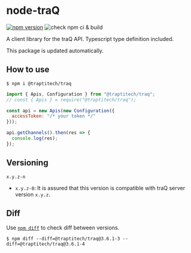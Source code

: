 # node-traQ
[![npm version](https://badge.fury.io/js/%40traptitech%2Ftraq.svg)](https://badge.fury.io/js/%40traptitech%2Ftraq)
![check npm ci & build](https://github.com/traPtitech/node-traq/workflows/check%20npm%20ci%20%26%20build/badge.svg)


A client library for the traQ API.
Typescript type definition included.

This package is updated automatically.

## How to use
```shell
$ npm i @traptitech/traq
```

```js
import { Apis, Configuration } from "@traptitech/traq";
// const { Apis } = require("@traptitech/traq");

const api = new Apis(new Configuration({
  accessToken: "/* your token */"
}));

api.getChannels().then(res => {
  console.log(res);
});
```

## Versioning
`x.y.z-n`

- `x.y.z-0`: It is assured that this version is compatible with traQ server version `x.y.z`.

## Diff
Use [`npm diff`](https://docs.npmjs.com/cli/v7/commands/npm-diff) to check diff between versions.

```shell
$ npm diff --diff=@traptitech/traq@3.6.1-3 --diff=@traptitech/traq@3.6.1-4
```
